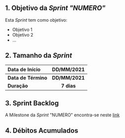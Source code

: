 ## 1. Objetivo da _Sprint "NUMERO"_

<p align="justify">Esta <i>Sprint</i> tem como objetivo:</p>

- Objetivo 1
- Objetivo 2
- ...

## 2. Tamanho da _Sprint_

| Data de Início | DD/MM/2021 |
|:--|:--:|
| **Data de Término** | **DD/MM/2021** |
| **Duração** | **7 dias** |


## 3. Sprint Backlog

A Milestone da _Sprint_ "NUMERO" encontra-se neste [link](https://github.com/fga-eps-mds/MDS-2020-2-G5/milestone/...)


## 4. Débitos Acumulados

